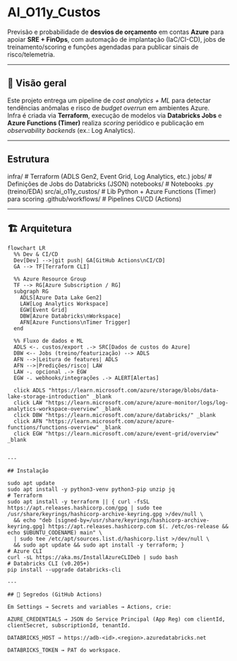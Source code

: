 # AI_O11y_Custos

Previsão e probabilidade de **desvios de orçamento** em contas **Azure** para apoiar **SRE + FinOps**, com automação de implantação (IaC/CI-CD), jobs de treinamento/scoring e funções agendadas para publicar sinais de risco/telemetria.

---

## 🔎 Visão geral

Este projeto entrega um pipeline de *cost analytics + ML* para detectar tendências anômalas e risco de *budget overrun* em ambientes Azure.  
Infra é criada via **Terraform**, execução de modelos via **Databricks Jobs** e **Azure Functions (Timer)** realiza *scoring* periódico e publicação em *observability backends* (ex.: Log Analytics).

---

## Estrutura
infra/               # Terraform (ADLS Gen2, Event Grid, Log Analytics, etc.)
jobs/                # Definições de Jobs do Databricks (JSON)
notebooks/           # Notebooks .py (treino/EDA)
src/ai_o11y_custos/  # Lib Python + Azure Functions (Timer) para scoring
.github/workflows/   # Pipelines CI/CD (Actions)

---

## 🏗️ Arquitetura

```mermaid
flowchart LR
  %% Dev & CI/CD
  Dev[Dev] -->|git push| GA[GitHub Actions\nCI/CD]
  GA --> TF[Terraform CLI]

  %% Azure Resource Group
  TF --> RG[Azure Subscription / RG]
  subgraph RG
    ADLS[Azure Data Lake Gen2]
    LAW[Log Analytics Workspace]
    EGW[Event Grid]
    DBW[Azure Databricks\nWorkspace]
    AFN[Azure Functions\nTimer Trigger]
  end

  %% Fluxo de dados e ML
  ADLS <-. custos/export .-> SRC[Dados de custos do Azure]
  DBW <-- Jobs (treino/featurização) --> ADLS
  AFN -->|Leitura de features| ADLS
  AFN -->|Predições/risco| LAW
  LAW -. opcional .-> EGW
  EGW -. webhooks/integrações .-> ALERT[Alertas]

  click ADLS "https://learn.microsoft.com/azure/storage/blobs/data-lake-storage-introduction" _blank
  click LAW "https://learn.microsoft.com/azure/azure-monitor/logs/log-analytics-workspace-overview" _blank
  click DBW "https://learn.microsoft.com/azure/databricks/" _blank
  click AFN "https://learn.microsoft.com/azure/azure-functions/functions-overview" _blank
  click EGW "https://learn.microsoft.com/azure/event-grid/overview" _blank


---

## Instalação

sudo apt update
sudo apt install -y python3-venv python3-pip unzip jq
# Terraform
sudo apt install -y terraform || { curl -fsSL https://apt.releases.hashicorp.com/gpg | sudo tee /usr/share/keyrings/hashicorp-archive-keyring.gpg >/dev/null \
  && echo "deb [signed-by=/usr/share/keyrings/hashicorp-archive-keyring.gpg] https://apt.releases.hashicorp.com $(. /etc/os-release && echo $UBUNTU_CODENAME) main" \
  | sudo tee /etc/apt/sources.list.d/hashicorp.list >/dev/null \
  && sudo apt update && sudo apt install -y terraform; }
# Azure CLI
curl -sL https://aka.ms/InstallAzureCLIDeb | sudo bash
# Databricks CLI (v0.205+)
pip install --upgrade databricks-cli

---

## 🔐 Segredos (GitHub Actions)

Em Settings → Secrets and variables → Actions, crie:

AZURE_CREDENTIALS → JSON do Service Principal (App Reg) com clientId, clientSecret, subscriptionId, tenantId.

DATABRICKS_HOST → https://adb-<id>.<region>.azuredatabricks.net

DATABRICKS_TOKEN → PAT do workspace.

